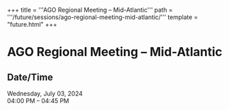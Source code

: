 +++
title = '''AGO Regional Meeting – Mid-Atlantic'''
path = '''/future/sessions/ago-regional-meeting-mid-atlantic/'''
template = "future.html"
+++

<h1>AGO Regional Meeting – Mid-Atlantic</h1>

<h2>Date/Time</h2>
<p>Wednesday, July 03, 2024<br>
04:00 PM – 04:45 PM</p>

